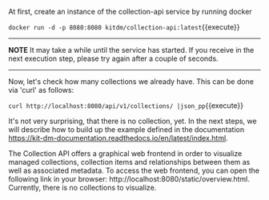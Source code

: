 At first, create an instance of the collection-api service by running docker 

`docker run -d -p 8080:8080 kitdm/collection-api:latest`{{execute}}

---

**NOTE**
It may take a while until the service has started. If you receive in the next execution step, please try again after a couple of seconds.

---

Now, let's check how many collections we already have. This can be done via 'curl' as follows:

`curl http://localhost:8080/api/v1/collections/ |json_pp`{{execute}}

It's not very surprising, that there is no collection, yet. In the next steps, we will describe how to build up the example defined in the documentation https://kit-dm-documentation.readthedocs.io/en/latest/index.html.

The Collection API offers a graphical web frontend in order to visualize managed collections, collection items and relationships between them as well as associated metadata. To access the web frontend, you can open the following link in your browser: http://localhost:8080/static/overview.html. Currently, there is no collections to visualize.
